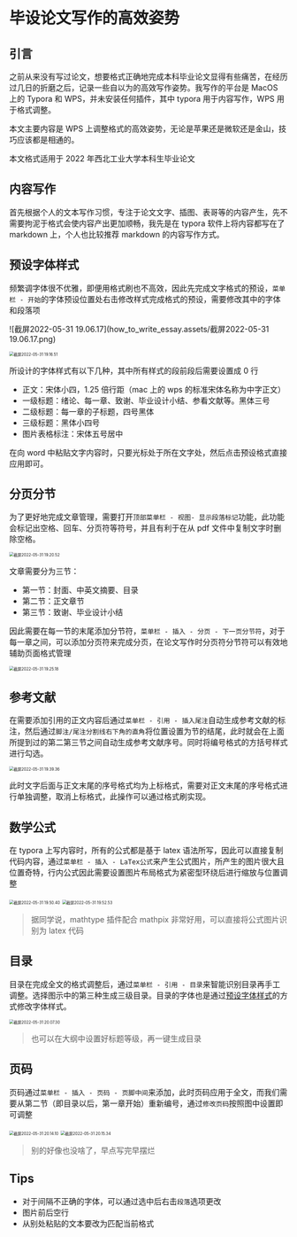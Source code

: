 # 毕设论文写作的高效姿势

## 引言

之前从来没有写过论文，想要格式正确地完成本科毕业论文显得有些痛苦，在经历过几日的折磨之后，记录一些自以为的高效写作姿势。我写作的平台是 MacOS 上的 Typora 和 WPS，并未安装任何插件，其中 typora 用于内容写作，WPS 用于格式调整。

本文主要内容是 WPS 上调整格式的高效姿势，无论是苹果还是微软还是金山，技巧应该都是相通的。

本文格式适用于 2022 年西北工业大学本科生毕业论文

## 内容写作

首先根据个人的文本写作习惯，专注于论文文字、插图、表哥等的内容产生，先不需要拘泥于格式会使内容产出更加顺畅，我先是在 typora 软件上将内容都写在了 markdown 上，个人也比较推荐 markdown 的内容写作方式。



## 预设字体样式

频繁调字体很不优雅，即便用格式刷也不高效，因此先完成文字格式的预设，`菜单栏 - 开始`的字体预设位置处右击修改样式完成格式的预设，需要修改其中的字体和段落项

![截屏2022-05-31 19.06.17](how_to_write_essay.assets/截屏2022-05-31 19.06.17.png)

<img src="how_to_write_essay.assets/截屏2022-05-31 19.16.51.png" alt="截屏2022-05-31 19.16.51" style="zoom:50%;" />

 所设计的字体样式有以下几种，其中所有样式的段前段后需要设置成 0 行

- 正文：宋体小四，1.25 倍行距（mac 上的 wps 的标准宋体名称为中字正文）
- 一级标题：绪论、每一章、致谢、毕业设计小结、参看文献等。黑体三号
- 二级标题：每一章的子标题，四号黑体
- 三级标题：黑体小四号
- 图片表格标注：宋体五号居中

在向 word 中粘贴文字内容时，只要光标处于所在文字处，然后点击预设格式直接应用即可。

## 分页分节

为了更好地完成文章管理，需要打开`顶部菜单栏 - 视图- 显示段落标记`功能，此功能会标记出空格、回车、分页符等符号，并且有利于在从 pdf 文件中复制文字时删除空格。

<img src="how_to_write_essay.assets/截屏2022-05-31 19.20.52.png" alt="截屏2022-05-31 19.20.52" style="zoom:50%;" />

文章需要分为三节：

- 第一节：封面、中英文摘要、目录
- 第二节：正文章节
- 第三节：致谢、毕业设计小结

因此需要在每一节的末尾添加分节符，`菜单栏 - 插入 - 分页 - 下一页分节符`，对于每一章之间，可以添加分页符来完成分页，在论文写作时分页符分节符可以有效地辅助页面格式管理

<img src="how_to_write_essay.assets/截屏2022-05-31 19.25.18.png" alt="截屏2022-05-31 19.25.18" style="zoom:50%;" />

## 参考文献

在需要添加引用的正文内容后通过`菜单栏 - 引用 - 插入尾注`自动生成参考文献的标注，然后通过`脚注/尾注分割线右下角的直角`将位置设置为节的结尾，此时就会在上面所提到过的第二第三节之间自动生成参考文献序号。同时将编号格式的方括号样式进行勾选。



<img src="how_to_write_essay.assets/截屏2022-05-31 19.39.36.png" alt="截屏2022-05-31 19.39.36" style="zoom:50%;" />

此时文字后面与正文末尾的序号格式均为上标格式，需要对正文末尾的序号格式进行单独调整，取消上标格式，此操作可以通过格式刷实现。

## 数学公式

在 typora 上写内容时，所有的公式都是基于 latex 语法所写，因此可以直接复制代码内容，通过`菜单栏 - 插入 - LaTex公式`来产生公式图片，所产生的图片很大且位置奇特，行内公式因此需要设置图片布局格式为紧密型环绕后进行缩放与位置调整

<img src="how_to_write_essay.assets/截屏2022-05-31 19.50.40.png" alt="截屏2022-05-31 19.50.40" style="zoom:50%;" />

<img src="how_to_write_essay.assets/截屏2022-05-31 19.52.53.png" alt="截屏2022-05-31 19.52.53" style="zoom:50%;" />

> 据同学说，mathtype 插件配合 mathpix 非常好用，可以直接将公式图片识别为 latex 代码

## 目录

目录在完成全文的格式调整后，通过`菜单栏 - 引用 - 目录`来智能识别目录再手工调整。选择图示中的第三种生成三级目录。目录的字体也是通过[预设字体样式](#预设字体样式)的方式修改字体样式。

<img src="how_to_write_essay.assets/截屏2022-05-31 20.07.30.png" alt="截屏2022-05-31 20.07.30" style="zoom:50%;" />

> 也可以在大纲中设置好标题等级，再一键生成目录

## 页码

页码通过`菜单栏 - 插入 - 页码 - 页脚中间`来添加，此时页码应用于全文，而我们需要从第二节（即目录以后，第一章开始）重新编号，通过`修改页码`按照图中设置即可调整

<img src="how_to_write_essay.assets/截屏2022-05-31 20.14.10.png" alt="截屏2022-05-31 20.14.10" style="zoom:50%;" />

<img src="how_to_write_essay.assets/截屏2022-05-31 20.15.34.png" alt="截屏2022-05-31 20.15.34" style="zoom:50%;" />

> 别的好像也没啥了，早点写完早摆烂

## Tips

- 对于间隔不正确的字体，可以通过选中后右击`段落`选项更改
- 图片前后空行
- 从别处粘贴的文本要改为匹配当前格式